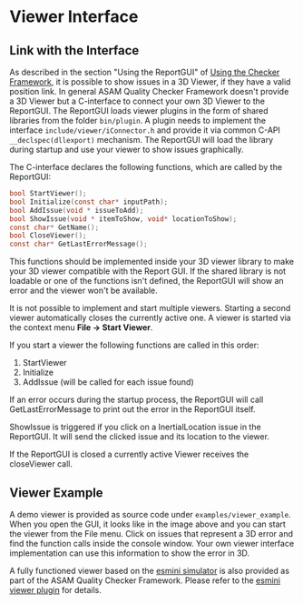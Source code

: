 <!---
Copyright 2023 CARIAD SE.

This Source Code Form is subject to the terms of the Mozilla
Public License, v. 2.0. If a copy of the MPL was not distributed
with this file, You can obtain one at https://mozilla.org/MPL/2.0/.
-->

# Viewer Interface

## Link with the Interface

As described in the section "Using the ReportGUI" of [Using the Checker
Framework](using_the_framework.md), it is possible to show issues in a 3D
Viewer, if they have a valid position link. In general ASAM Quality Checker
Framework doesn't provide a 3D Viewer but a C-interface to connect your own 3D
Viewer to the ReportGUI. The ReportGUI loads viewer plugins in the form of
shared libraries from the folder `bin/plugin`. A plugin needs to implement the
interface `include/viewer/iConnector.h` and provide it via common C-API
`__declspec(dllexport)` mechanism. The ReportGUI will load the library during
startup and use your viewer to show issues graphically.

The C-interface declares the following functions, which are called by the
ReportGUI:

```c
bool StartViewer();
bool Initialize(const char* inputPath);
bool AddIssue(void * issueToAdd);
bool ShowIssue(void * itemToShow, void* locationToShow);
const char* GetName();
bool CloseViewer();
const char* GetLastErrorMessage();
```

This functions should be implemented inside your 3D viewer library to make your
3D viewer compatible with the Report GUI. If the shared library is not loadable
or one of the functions isn't defined, the ReportGUI will show an error and the
viewer won't be available.

It is not possible to implement and start multiple viewers. Starting a second
viewer automatically closes the currently active one. A viewer is started via
the context menu **File -> Start Viewer**.

If you start a viewer the following functions are called in this order:

1. StartViewer
2. Initialize
3. AddIssue (will be called for each issue found)

If an error occurs during the startup process, the ReportGUI will call
GetLastErrorMessage to print out the error in the ReportGUI itself.

ShowIssue is triggered if you click on a InertialLocation issue in the ReportGUI.
It will send the clicked issue and its location to the viewer.

If the ReportGUI is closed a currently active Viewer receives the closeViewer
call.

## Viewer Example

A demo viewer is provided as source code under `examples/viewer_example`. When
you open the GUI, it looks like in the image above and you can start the viewer
from the File menu. Click on issues that represent a 3D error and find the
function calls inside the console window. Your own viewer interface
implementation can use this information to show the error in 3D.

A fully functioned viewer based on the [esmini simulator](https://esmini.github.io/) 
is also provided as part of the ASAM Quality Checker Framework. Please refer to 
the [esmini viewer plugin](esmini_viewer_plugin.md) for details.
